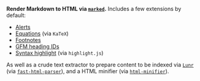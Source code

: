 **Render Markdown to HTML via [`marked`](https://marked.js.org/).** Includes a few
extensions by default:

* [Alerts](https://github.com/bent10/marked-extensions/tree/main/packages/alert)
* [Equations](https://github.com/UziTech/marked-katex-extension) (via `KaTeX`)
* [Footnotes](https://github.com/bent10/marked-extensions/tree/main/packages/footnote)
* [GFM heading IDs](https://github.com/markedjs/marked-gfm-heading-id)
* [Syntax highlight](https://github.com/markedjs/marked-highlight) (via `highlight.js`)

As well as a crude text extractor to prepare content to be indexed via
[`Lunr`](https://lunrjs.com/) (via
[`fast-html-parser`](https://github.com/ashi009/node-fast-html-parser)), and a HTML
minifier (via [`html-minifier`](https://github.com/kangax/html-minifier)).
